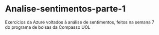 # Analise-sentimentos-parte-1
Exercícios da Azure voltados à análise de sentimentos, feitos na semana 7 do programa de bolsas da Compasso UOL
